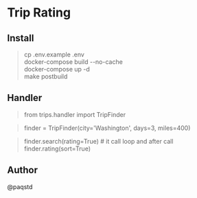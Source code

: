 # Trip Rating

## Install
> cp .env.example .env  
> docker-compose build --no-cache  
> docker-compose up -d  
> make postbuild  


## Handler
> from trips.handler import TripFinder  

> finder = TripFinder(city='Washington', days=3, miles=400)

> finder.search(rating=True) # it call loop and after call finder.rating(sort=True)

## Author
@paqstd